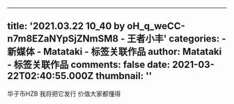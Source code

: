 
---
title: '2021.03.22 10_40 by oH_q_weCC-n7m8EZaNYpSjZNmSM8 - 王者小丰'
categories: 
    - 新媒体
    - Matataki - 标签关联作品
author: Matataki - 标签关联作品
comments: false
date: 2021-03-22T02:40:55.000Z
thumbnail: ''
---

<div>   
华子币HZB 我将把它发行 价值大家都懂得  
</div>
            